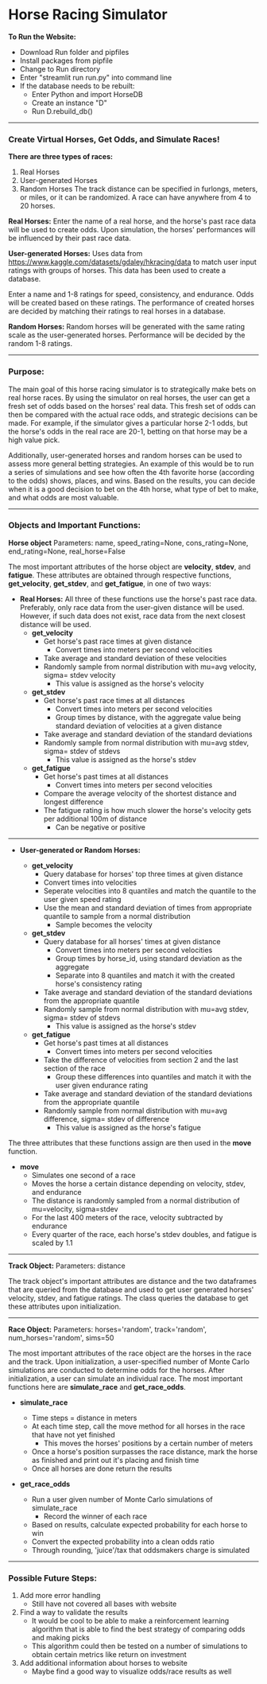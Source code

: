 # Horse Racing Simulator

**To Run the Website:** 

- Download Run folder and pipfiles 
- Install packages from pipfile
- Change to Run directory
- Enter "streamlit run run.py" into command line
- If the database needs to be rebuilt:
    - Enter Python and import HorseDB
    - Create an instance "D"
    - Run D.rebuild_db()
---
### Create Virtual Horses, Get Odds, and Simulate Races!

**There are three types of races:**
1. Real Horses
2. User-generated Horses
3. Random Horses
The track distance can be specified in furlongs, meters, or miles, or it can be randomized.
A race can have anywhere from 4 to 20 horses.

**Real Horses:**
Enter the name of a real horse, and the horse's past race data will be used to create odds. Upon simulation, the horses' performances will be influenced by their past race data.

**User-generated Horses:**
Uses data from https://www.kaggle.com/datasets/gdaley/hkracing/data to match user input ratings with groups of horses. This data has been used to create a database.

Enter a name and 1-8 ratings for speed, consistency, and endurance. Odds will be created based on these ratings. The performance of created horses are decided by matching their ratings to real horses in a database.

**Random Horses:**
Random horses will be generated with the same rating scale as the user-generated horses. Performance will be decided by the random 1-8 ratings.

---
### Purpose:
The main goal of this horse racing simulator is to strategically make bets on real horse races. By using the simulator on real horses, the user can get a fresh set of odds based on the horses' real data. This fresh set of odds can then be compared with the actual race odds, and strategic decisions can be made. For example, if the simulator gives a particular horse 2-1 odds, but the horse's odds in the real race are 20-1, betting on that horse may be a high value pick. 

Additionally, user-generated horses and random horses can be used to assess more general betting strategies. An example of this would be to run a series of simulations and see how often the 4th favorite horse (according to the odds) shows, places, and wins. Based on the results, you can decide when it is a good decision to bet on the 4th horse, what type of bet to make, and what odds are most valuable.

---
### Objects and Important Functions:
**Horse object**
Parameters: name, speed_rating=None, cons_rating=None, end_rating=None, real_horse=False

The most important attributes of the horse object are **velocity**, **stdev**, and **fatigue**. These attributes are obtained through respective functions, **get_velocity**, **get_stdev**, and **get_fatigue**, in one of two ways:

- **Real Horses:**
All three of these functions use the horse's past race data. Preferably, only race data from the user-given distance will be used. However, if such data does not exist, race data from the next closest distance will be used. 
    - **get_velocity**
        - Get horse's past race times at given distance
            - Convert times into meters per second velocities
        - Take average and standard deviation of these velocities
        - Randomly sample from normal distribution with mu=avg velocity, sigma= stdev velocity
            - This value is assigned as the horse's velocity
    - **get_stdev**
        - Get horse's past race times at all distances
            - Convert times into meters per second velocities
            - Group times by distance, with the aggregate value being standard deviation of velocities at a given distance
        - Take average and standard deviation of the standard deviations
        - Randomly sample from normal distribution with mu=avg stdev, sigma= stdev of stdevs
            - This value is assigned as the horse's stdev
    - **get_fatigue**
        - Get horse's past times at all distances
            - Convert times into meters per second velocities
        - Compare the average velocity of the shortest distance and longest difference
        - The fatigue rating is how much slower the horse's velocity gets per additional 100m of distance
            - Can be negative or positive
---
- **User-generated or Random Horses:**

    - **get_velocity**
        - Query database for horses' top three times at given distance
        - Convert times into velocities
        - Seperate velocities into 8 quantiles and match the quantile to the user given speed rating
        - Use the mean and standard deviation of times from appropriate quantile to sample from a normal distribution
            - Sample becomes the velocity
    - **get_stdev**
        - Query database for all horses' times at given distance
            - Convert times into meters per second velocities
            - Group times by horse_id, using standard deviation as the aggregate
            - Separate into 8 quantiles and match it with the created horse's consistency rating
        - Take average and standard deviation of the standard deviations from the appropriate quantile
        - Randomly sample from normal distribution with mu=avg stdev, sigma= stdev of stdevs
            - This value is assigned as the horse's stdev
    - **get_fatigue**
        - Get horse's past times at all distances
            - Convert times into meters per second velocities
        - Take the difference of velocities from section 2 and the last section of the race
            - Group these differences into quantiles and match it with the user given endurance rating
        - Take average and standard deviation of the standard deviations from the appropriate quantile
        - Randomly sample from normal distribution with mu=avg difference, sigma= stdev of difference
            - This value is assigned as the horse's fatigue

The three attributes that these functions assign are then used in the **move** function.

- **move**
    - Simulates one second of a race
    - Moves the horse a certain distance depending on velocity, stdev, and endurance
    - The distance is randomly sampled from a normal distribution of mu=velocity, sigma=stdev
    - For the last 400 meters of the race, velocity subtracted by endurance
    - Every quarter of the race, each horse's stdev doubles, and fatigue is scaled by 1.1
---
**Track Object:**
Parameters: distance

The track object's important attributes are distance and the two dataframes that are queried from the database and used to get user generated horses' velocity, stdev, and fatigue ratings. The class queries the database to get these attributes upon initialization.

---
**Race Object:**
Parameters: horses='random', track='random', num_horses='random', sims=50

The most important attributes of the race object are the horses in the race and the track. Upon initialization, a user-specified number of Monte Carlo simulations are conducted to determine odds for the horses. After initialization, a user can simulate an individual race. The most important functions here are **simulate_race** and **get_race_odds**.

- **simulate_race**
    - Time steps = distance in meters
    - At each time step, call the move method for all horses in the race that have not yet finished
        - This moves the horses' positions by a certain number of meters
    - Once a horse's position surpasses the race distance, mark the horse as finished and print out it's placing and finish time
    - Once all horses are done return the results

- **get_race_odds**
    - Run a user given number of Monte Carlo simulations of simulate_race
        - Record the winner of each race
    - Based on results, calculate expected probability for each horse to win
    - Convert the expected probability into a clean odds ratio
    - Through rounding, 'juice'/tax that oddsmakers charge is simulated

---
### Possible Future Steps:

1) Add more error handling
    - Still have not covered all bases with website
2) Find a way to validate the results
    - It would be cool to be able to make a reinforcement learning algorithm that is able to find the best strategy of comparing odds and making picks
    - This algorithm could then be tested on a number of simulations to obtain certain metrics like return on investment
3) Add additional information about horses to website
    - Maybe find a good way to visualize odds/race results as well
